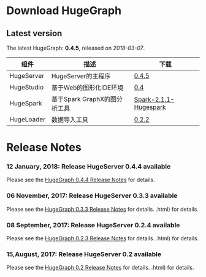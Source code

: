 # Download HugeGraph

## Latest version

The latest HugeGraph: **0.4.5**, released on _2018-03-07_.

组件         | 描述                   | 下载
---------- | -------------------- | ------------------------------------------------------------------------------------------------------------------------------------------------
HugeServer | HugeServer的主程序       | [0.4.5](http://yq01-sw-hdsserver16.yq01.baidu.com:8080/hadoop-web-proxy/yqns02/hugegraph/hugegraph-release-0.4.5-SNAPSHOT.tar.gz)
HugeStudio | 基于Web的图形化IDE环境       | [0.4](http://yq01-sw-hdsserver16.yq01.baidu.com:8080/hadoop-web-proxy/yqns02/hugegraph/hugestudio/hugestudio-release-0.4-SNAPSHOT.tar.gz)
HugeSpark  | 基于Spark GraphX的图分析工具 | [Spark-2.1.1-Hugespark](http://yq01-sw-hdsserver16.yq01.baidu.com:8080/hadoop-web-proxy/yqns02/hugegraph/hugespark/Spark-2.1.1-Hugespark.tar.gz)
HugeLoader | 数据导入工具               | [0.2.2](http://yq01-sw-hdsserver16.yq01.baidu.com:8080/hadoop-web-proxy/yqns02/hugegraph/hugeloader/hugegraph-loader-latest-bin.tar.gz)

# Release Notes

### 12 January, 2018: Release HugeServer 0.4.4 available
Please see the [HugeGraph 0.4.4 Release Notes](/changelog/hugegraph-0.4.4-release-notes.html) for details.

### 06 November, 2017: Release HugeServer 0.3.3 available
Please see the [HugeGraph 0.3.3 Release Notes](/changelog/hugegraph-0.3.3-release-notes.html) for details.
.html) for details.

### 08 September, 2017: Release HugeServer 0.2.4 available
Please see the [HugeGraph 0.2.3 Release Notes](/changelog/hugegraph-0.2.4-release-notes.html) for details.
.html) for details.

### 15,August, 2017: Release HugeServer 0.2 available
Please see the [HugeGraph 0.2 Release Notes](/changelog/hugegraph-0.2-release-notes.html) for details.
.html) for details.